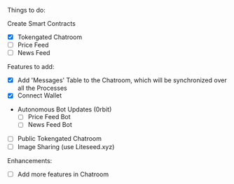 Things to do:

Create Smart Contracts

- [x] Tokengated Chatroom
- [ ] Price Feed
- [ ] News Feed

Features to add:

- [x] Add 'Messages' Table to the Chatroom, which will be synchronized over all the Processes
- [x] Connect Wallet
- Autonomous Bot Updates (0rbit)
  - [ ] Price Feed Bot
  - [ ] News Feed Bot
- [ ] Public Tokengated Chatroom
- [ ] Image Sharing (use Liteseed.xyz)

Enhancements:

- [ ] Add more features in Chatroom
